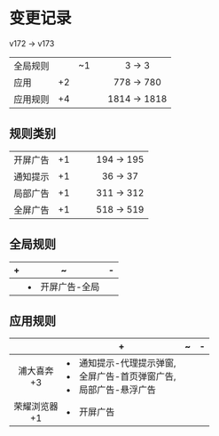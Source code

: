 # 变更记录

v172 -> v173

||||||
|-|:-:|:-:|:-:|:-:|
|全局规则||~1||3 -> 3|
|应用|+2|||778 -> 780|
|应用规则|+4|||1814 -> 1818|

## 规则类别

||||||
|-|:-:|:-:|:-:|:-:|
|开屏广告|+1|||194 -> 195|
|通知提示|+1|||36 -> 37|
|局部广告|+1|||311 -> 312|
|全屏广告|+1|||518 -> 519|

## 全局规则

|+|~|-|
|-|-|-|
||<li>开屏广告-全局||

## 应用规则

||+|~|-|
|:-:|-|-|-|
|浦大喜奔<br>+3|<li>通知提示-代理提示弹窗,<li>全屏广告-首页弹窗广告,<li>局部广告-悬浮广告|||
|荣耀浏览器<br>+1|<li>开屏广告|||
